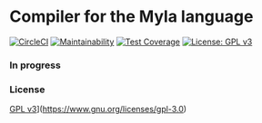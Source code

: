 # Compiler for the Myla language

[![CircleCI](https://circleci.com/gh/cyprienroche/mylaCompiler.svg?style=svg)](https://circleci.com/gh/cyprienroche/mylaCompiler)
[![Maintainability](https://api.codeclimate.com/v1/badges/0ea1df021f376dfc15a0/maintainability)](https://codeclimate.com/github/cyprienroche/mylaCompiler/maintainability)
[![Test Coverage](https://api.codeclimate.com/v1/badges/0ea1df021f376dfc15a0/test_coverage)](https://codeclimate.com/github/cyprienroche/mylaCompiler/test_coverage)
[![License: GPL v3](https://img.shields.io/badge/License-GPLv3-yellow.svg)](https://www.gnu.org/licenses/gpl-3.0)

### In progress

### License
[GPL v3](https://img.shields.io/badge/License-GPLv3-yellow.svg)](https://www.gnu.org/licenses/gpl-3.0)
